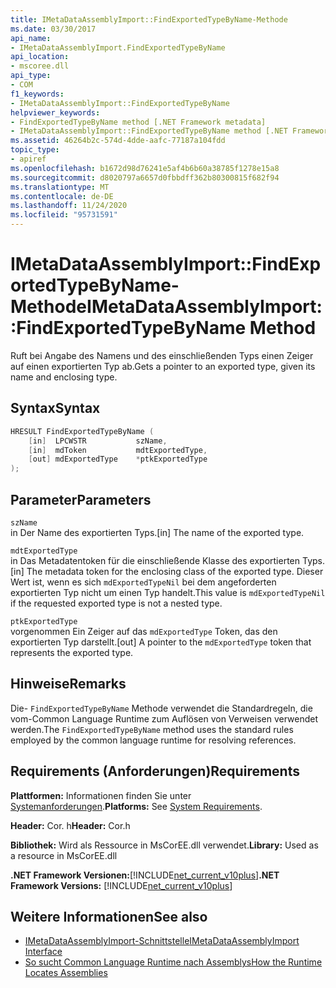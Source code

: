 ```yaml
---
title: IMetaDataAssemblyImport::FindExportedTypeByName-Methode
ms.date: 03/30/2017
api_name:
- IMetaDataAssemblyImport.FindExportedTypeByName
api_location:
- mscoree.dll
api_type:
- COM
f1_keywords:
- IMetaDataAssemblyImport::FindExportedTypeByName
helpviewer_keywords:
- FindExportedTypeByName method [.NET Framework metadata]
- IMetaDataAssemblyImport::FindExportedTypeByName method [.NET Framework metadata]
ms.assetid: 46264b2c-574d-4dde-aafc-77187a104fdd
topic_type:
- apiref
ms.openlocfilehash: b1672d98d76241e5af4b6b60a38785f1278e15a8
ms.sourcegitcommit: d8020797a6657d0fbbdff362b80300815f682f94
ms.translationtype: MT
ms.contentlocale: de-DE
ms.lasthandoff: 11/24/2020
ms.locfileid: "95731591"
---
```

# <a name="imetadataassemblyimportfindexportedtypebyname-method"></a><span data-ttu-id="ba1fa-102">IMetaDataAssemblyImport::FindExportedTypeByName-Methode</span><span class="sxs-lookup"><span data-stu-id="ba1fa-102">IMetaDataAssemblyImport::FindExportedTypeByName Method</span></span>

<span data-ttu-id="ba1fa-103">Ruft bei Angabe des Namens und des einschließenden Typs einen Zeiger auf einen exportierten Typ ab.</span><span class="sxs-lookup"><span data-stu-id="ba1fa-103">Gets a pointer to an exported type, given its name and enclosing type.</span></span>  
  
## <a name="syntax"></a><span data-ttu-id="ba1fa-104">Syntax</span><span class="sxs-lookup"><span data-stu-id="ba1fa-104">Syntax</span></span>  
  
```cpp  
HRESULT FindExportedTypeByName (  
    [in]  LPCWSTR           szName,
    [in]  mdToken           mdtExportedType,
    [out] mdExportedType    *ptkExportedType  
);  
```  
  
## <a name="parameters"></a><span data-ttu-id="ba1fa-105">Parameter</span><span class="sxs-lookup"><span data-stu-id="ba1fa-105">Parameters</span></span>  

 `szName`  
 <span data-ttu-id="ba1fa-106">in Der Name des exportierten Typs.</span><span class="sxs-lookup"><span data-stu-id="ba1fa-106">[in] The name of the exported type.</span></span>  
  
 `mdtExportedType`  
 <span data-ttu-id="ba1fa-107">in Das Metadatentoken für die einschließende Klasse des exportierten Typs.</span><span class="sxs-lookup"><span data-stu-id="ba1fa-107">[in] The metadata token for the enclosing class of the exported type.</span></span> <span data-ttu-id="ba1fa-108">Dieser Wert ist, wenn es sich `mdExportedTypeNil` bei dem angeforderten exportierten Typ nicht um einen Typ handelt.</span><span class="sxs-lookup"><span data-stu-id="ba1fa-108">This value is `mdExportedTypeNil` if the requested exported type is not a nested type.</span></span>  
  
 `ptkExportedType`  
 <span data-ttu-id="ba1fa-109">vorgenommen Ein Zeiger auf das `mdExportedType` Token, das den exportierten Typ darstellt.</span><span class="sxs-lookup"><span data-stu-id="ba1fa-109">[out] A pointer to the `mdExportedType` token that represents the exported type.</span></span>  
  
## <a name="remarks"></a><span data-ttu-id="ba1fa-110">Hinweise</span><span class="sxs-lookup"><span data-stu-id="ba1fa-110">Remarks</span></span>  

 <span data-ttu-id="ba1fa-111">Die- `FindExportedTypeByName` Methode verwendet die Standardregeln, die vom-Common Language Runtime zum Auflösen von Verweisen verwendet werden.</span><span class="sxs-lookup"><span data-stu-id="ba1fa-111">The `FindExportedTypeByName` method uses the standard rules employed by the common language runtime for resolving references.</span></span>  
  
## <a name="requirements"></a><span data-ttu-id="ba1fa-112">Requirements (Anforderungen)</span><span class="sxs-lookup"><span data-stu-id="ba1fa-112">Requirements</span></span>  

 <span data-ttu-id="ba1fa-113">**Plattformen:** Informationen finden Sie unter [Systemanforderungen](../../get-started/system-requirements.md).</span><span class="sxs-lookup"><span data-stu-id="ba1fa-113">**Platforms:** See [System Requirements](../../get-started/system-requirements.md).</span></span>  
  
 <span data-ttu-id="ba1fa-114">**Header:** Cor. h</span><span class="sxs-lookup"><span data-stu-id="ba1fa-114">**Header:** Cor.h</span></span>  
  
 <span data-ttu-id="ba1fa-115">**Bibliothek:** Wird als Ressource in MsCorEE.dll verwendet.</span><span class="sxs-lookup"><span data-stu-id="ba1fa-115">**Library:** Used as a resource in MsCorEE.dll</span></span>  
  
 <span data-ttu-id="ba1fa-116">**.NET Framework Versionen:**[!INCLUDE[net_current_v10plus](../../../../includes/net-current-v10plus-md.md)]</span><span class="sxs-lookup"><span data-stu-id="ba1fa-116">**.NET Framework Versions:** [!INCLUDE[net_current_v10plus](../../../../includes/net-current-v10plus-md.md)]</span></span>  
  
## <a name="see-also"></a><span data-ttu-id="ba1fa-117">Weitere Informationen</span><span class="sxs-lookup"><span data-stu-id="ba1fa-117">See also</span></span>

- [<span data-ttu-id="ba1fa-118">IMetaDataAssemblyImport-Schnittstelle</span><span class="sxs-lookup"><span data-stu-id="ba1fa-118">IMetaDataAssemblyImport Interface</span></span>](imetadataassemblyimport-interface.md)
- [<span data-ttu-id="ba1fa-119">So sucht Common Language Runtime nach Assemblys</span><span class="sxs-lookup"><span data-stu-id="ba1fa-119">How the Runtime Locates Assemblies</span></span>](../../deployment/how-the-runtime-locates-assemblies.md)
